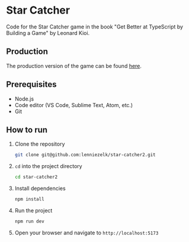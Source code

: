# Star Catcher

Code for the Star Catcher game in the book "Get Better at TypeScript by Building a Game" by Leonard Kioi.

## Production

The production version of the game can be found [here](https://star-catcher2.pages.dev/).

## Prerequisites

- Node.js
- Code editor (VS Code, Sublime Text, Atom, etc.)
- Git

## How to run

1. Clone the repository

    ```bash
    git clone git@github.com:lenniezelk/star-catcher2.git
    ```

2. `cd` into the project directory

    ```bash
    cd star-catcher2
    ```

3. Install dependencies

    ```bash
    npm install
    ```

4. Run the project

    ```bash
    npm run dev
    ```

5. Open your browser and navigate to `http://localhost:5173`
